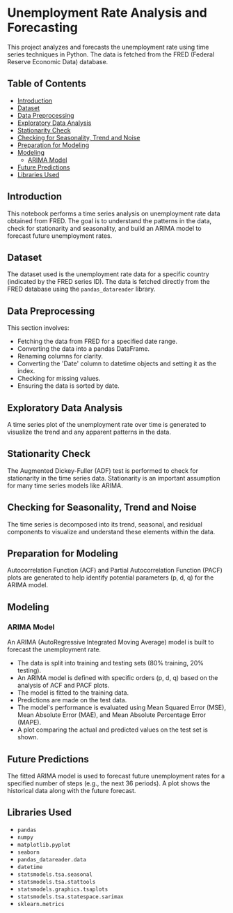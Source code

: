 # Unemployment Rate Analysis and Forecasting

This project analyzes and forecasts the unemployment rate using time series techniques in Python. The data is fetched from the FRED (Federal Reserve Economic Data) database.

## Table of Contents

- [Introduction](#introduction)
- [Dataset](#dataset)
- [Data Preprocessing](#data-preprocessing)
- [Exploratory Data Analysis](#exploratory-data-analysis)
- [Stationarity Check](#stationarity-check)
- [Checking for Seasonality, Trend and Noise](#checking-for-seasonality-trend-and-noise)
- [Preparation for Modeling](#preparation-for-modeling)
- [Modeling](#modeling)
  - [ARIMA Model](#arima-model)
- [Future Predictions](#future-predictions)
- [Libraries Used](#libraries-used)

## Introduction

This notebook performs a time series analysis on unemployment rate data obtained from FRED. The goal is to understand the patterns in the data, check for stationarity and seasonality, and build an ARIMA model to forecast future unemployment rates.

## Dataset

The dataset used is the unemployment rate data for a specific country (indicated by the FRED series ID). The data is fetched directly from the FRED database using the `pandas_datareader` library.

## Data Preprocessing

This section involves:

- Fetching the data from FRED for a specified date range.
- Converting the data into a pandas DataFrame.
- Renaming columns for clarity.
- Converting the 'Date' column to datetime objects and setting it as the index.
- Checking for missing values.
- Ensuring the data is sorted by date.

## Exploratory Data Analysis

A time series plot of the unemployment rate over time is generated to visualize the trend and any apparent patterns in the data.

## Stationarity Check

The Augmented Dickey-Fuller (ADF) test is performed to check for stationarity in the time series data. Stationarity is an important assumption for many time series models like ARIMA.

## Checking for Seasonality, Trend and Noise

The time series is decomposed into its trend, seasonal, and residual components to visualize and understand these elements within the data.

## Preparation for Modeling

Autocorrelation Function (ACF) and Partial Autocorrelation Function (PACF) plots are generated to help identify potential parameters (p, d, q) for the ARIMA model.

## Modeling

### ARIMA Model

An ARIMA (AutoRegressive Integrated Moving Average) model is built to forecast the unemployment rate.

- The data is split into training and testing sets (80% training, 20% testing).
- An ARIMA model is defined with specific orders (p, d, q) based on the analysis of ACF and PACF plots.
- The model is fitted to the training data.
- Predictions are made on the test data.
- The model's performance is evaluated using Mean Squared Error (MSE), Mean Absolute Error (MAE), and Mean Absolute Percentage Error (MAPE).
- A plot comparing the actual and predicted values on the test set is shown.

## Future Predictions

The fitted ARIMA model is used to forecast future unemployment rates for a specified number of steps (e.g., the next 36 periods). A plot shows the historical data along with the future forecast.

## Libraries Used

- `pandas`
- `numpy`
- `matplotlib.pyplot`
- `seaborn`
- `pandas_datareader.data`
- `datetime`
- `statsmodels.tsa.seasonal`
- `statsmodels.tsa.stattools`
- `statsmodels.graphics.tsaplots`
- `statsmodels.tsa.statespace.sarimax`
- `sklearn.metrics`

